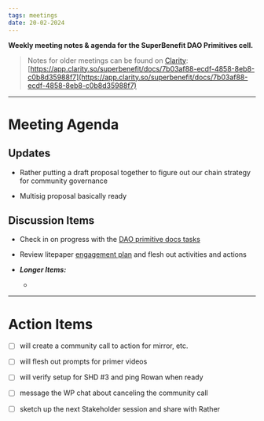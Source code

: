 ```yaml
---
tags: meetings
date: 20-02-2024
---
```

**Weekly meeting notes & agenda for the SuperBenefit DAO Primitives cell.**

> Notes for older meetings can be found on [Clarity](https://app.clarity.so/superbenefit/docs/7b03af88-ecdf-4858-8eb8-c0b8d35988f7):
> [https://app.clarity.so/superbenefit/docs/7b03af88-ecdf-4858-8eb8-c0b8d35988f7](https://app.clarity.so/superbenefit/docs/7b03af88-ecdf-4858-8eb8-c0b8d35988f7)

---

# Meeting Agenda

## Updates

- Rather putting a draft proposal together to figure out our chain strategy for community governance

- Multisig proposal basically ready

## Discussion Items

- Check in on progress with the [DAO primitive docs tasks ](https://app.charmverse.io/superbenefit/dao-primitives-outline-7583792077146374#heading-7)

- Review litepaper [engagement plan](https://app.charmverse.io/superbenefit/engagement-plan-for-wp-stakeholders-and-community-06597636221963832) and flesh out activities and actions

- **_Longer Items:_**

  -  

---

# Action Items

- [ ]  will create a community call to action for mirror, etc. 

- [ ]  will flesh out prompts for primer videos

- [ ]  will verify setup for SHD #3 and ping Rowan when ready

- [ ]  message the WP chat about canceling the community call

- [ ]  sketch up the next Stakeholder session and share with Rather